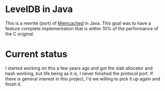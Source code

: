 # LevelDB in Java

This is a rewrite (port) of [Memcached](http://http://memcached.org/) in
Java.  This goal was to have a feature complete implementation that is within
10% of the performance of the C original.

# Current status

I started working on this a few years ago and got the slab allocator and hash
working, but life being as it is, I never finished the protocol port.  If there
is general interest in this project, I'd we willing to pick it up again and
finish it.

